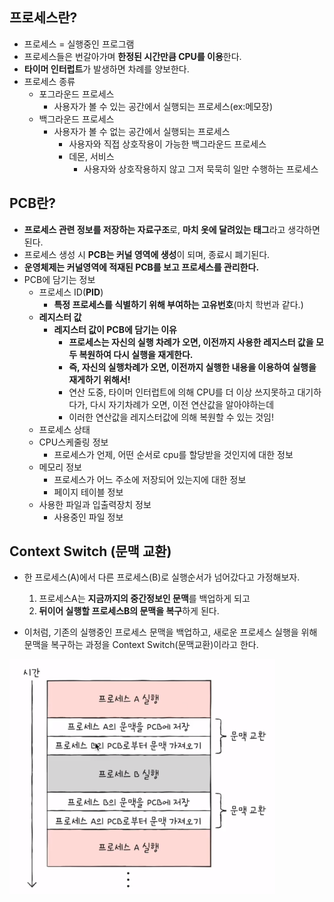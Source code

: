 ## 프로세스란?
- 프로세스 = 실행중인 프로그램
- 프로세스들은 번갈아가며 **한정된 시간만큼 CPU를 이용**한다.
- **타이머 인터럽트**가 발생하면 차례를 양보한다.
- 프로세스 종류
  - 포그라운드 프로세스
    - 사용자가 볼 수 있는 공간에서 실행되는 프로세스(ex:메모장)
  - 백그라운드 프로세스
    - 사용자가 볼 수 없는 공간에서 실행되는 프로세스
      - 사용자와 직접 상호작용이 가능한 백그라운드 프로세스
      - 데몬, 서비스 
        - 사용자와 상호작용하지 않고 그저 묵묵히 일만 수행하는 프로세스

## PCB란?
- **프로세스 관련 정보를 저장하는 자료구조**로, **마치 옷에 달려있는 태그**라고 생각하면 된다.
- 프로세스 생성 시 **PCB는 커널 영역에 생성**이 되며, 종료시 폐기된다.
- **운영체제는 커널영역에 적재된 PCB를 보고 프로세스를 관리한다.**
- PCB에 담기는 정보 
  - 프로세스 ID(**PID**)
    - **특정 프로세스를 식별하기 위해 부여하는 고유번호**(마치 학번과 같다.)
  - **레지스터 값**
    - **레지스터 값이 PCB에 담기는 이유**
      - **프로세스는 자신의 실행 차례가 오면, 이전까지 사용한 레지스터 값을 모두 복원하여 다시 실행을 재게한다.**
      - **즉, 자신의 실행차례가 오면, 이전까지 실행한 내용을 이용하여 실행을 재게하기 위해서!** 
      - 연산 도중, 타이머 인터럽트에 의해 CPU를 더 이상 쓰지못하고 대기하다가, 다시 자기차례가 오면, 이전 연산값을 알아야하는데
      - 이러한 연산값을 레지스터값에 의해 복원할 수 있는 것임!
  - 프로세스 상태
  - CPU스케줄링 정보
    - 프로세스가 언제, 어떤 순서로 cpu를 할당받을 것인지에 대한 정보
  - 메모리 정보
    - 프로세스가 어느 주소에 저장되어 있는지에 대한 정보
    - 페이지 테이블 정보
  - 사용한 파일과 입출력장치 정보
    - 사용중인 파일 정보

## Context Switch (문맥 교환)
- 한 프로세스(A)에서 다른 프로세스(B)로 실행순서가 넘어갔다고 가정해보자.
  1) 프로세스A는 **지금까지의 중간정보인 문맥**를 백업하게 되고
  2) **뒤이어 실행할 프로세스B의 문맥을 복구**하게 된다.

- 이처럼, 기존의 실행중인 프로세스 문맥을 백업하고, 새로운 프로세스 실행을 위해 문맥을 복구하는 과정을 Context Switch(문맥교환)이라고 한다.

<img src="../os/image/context-switch.png" >